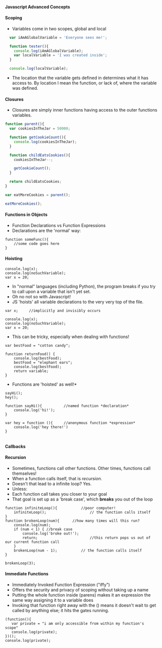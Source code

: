 #### Javascript Advanced Concepts

#### Scoping

- Variables come in two scopes, global and local

```js
  var iAmAGlobalVariable = 'Everyone sees me!';

  function tester(){
    console.log(iAmAGlobalVariable);
    var localVariable = 'I was created inside';
  }

  console.log(localVariable);
```
- The location that the variable gets defined in determines what it has access to. By location I mean the function, or lack of, where the variable was defined.

#### Closures

- Closures are simply inner functions having access to the outer functions variables.
```js
function parent(){
  var cookiesInTheJar = 50000;

  function getCookieCount(){
    console.log(cookiesInTheJar);
  }

  function childEatsCookies(){
    cookiesInTheJar--;

    getCookieCount();
  }

  return childEatsCookies;
}

var eatMoreCookies = parent();

eatMoreCookies();
```


#### Functions in Objects
 - Function Declarations vs Function Expressions
 - Declarations are the 'normal' way:
 ```
 function someFunc(){
	 //some code goes here
 }
 ```

#### Hoisting
 ```
 console.log(x);
 console.log(noSuchVariable);
 var x = 20;
 ```
 - In "normal" languages (including Python), the program breaks if you try to call upon a variable that isn't yet set.
 - Oh no not so with Javascript!
 - JS 'hoists' all variable declarations to the very very top of the file.
 ```
 var x; 	//implicitly and invisibly occurs

 console.log(x);
 console.log(noSuchVariable);
 var x = 20;
 ```
  - This can be tricky, especially when dealing with functions!

 ```
 var bestFood = "cotton candy";

 function returnFood() {
	 console.log(bestFood);
	 bestFood = "elephant ears";
	 console.log(bestFood);
	 return variable;
 }
 ```
  - Functions are 'hoisted' as well!*

 ```
 sayHi();
 hey();

 function sayHi(){ 			//named function *declaration*
	 console.log('hi!');
 }

 var hey = function (){ 	//anonymous function *expression*
	 console.log('hey there!')
 }


 ```

#### Callbacks

#### Recursion
 - Sometimes, functions call other functions. Other times, functions call themselves!
 - When a function calls itself, that is _recursion_.
 - Doesn't that lead to a infinite loop? Yes.
 - Unless:
  - Each function call takes you closer to your goal
  - That goal is set up as a 'break case', which **breaks** you out of the loop

 ```
 function infiniteLoop(){ 			//poor computer!
	 infiniteLoop(); 					// the function calls itself
 }
 function brokenLoop(num){ 		//how many times will this run?
	 console.log(num);
	 if (num < 1) { //break case
		 console.log('broke out!');
		 return; 						//this return pops us out of our current function call
	 }
	 brokenLoop(num - 1); 			// the function calls itself
 }

 brokenLoop(3);
 ```  


#### Immediate Functions
 - Immediately Invoked Function Expression ("iffy")
 - Offers the security and privacy of scoping without taking up a name
 - Putting the whole function inside (parens) makes it an expression the same way assigning it to a variable does
 - Invoking that function right away with the () means it doesn't wait to get called by anything else; it hits the gates running.

 ```
 (function(){
	var private = "i am only accessible from within my function's scope"
	console.log(private);
 })();
 console.log(private);

 ```

